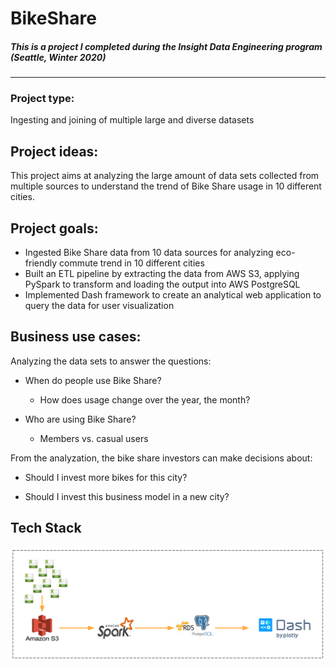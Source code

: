 # BikeShare
##### This is a project I completed during the Insight Data Engineering program (Seattle, Winter 2020)
---
### Project type: 
Ingesting and joining of multiple large and diverse datasets

## Project ideas:
This project aims at analyzing the large amount of data sets collected from multiple sources to understand the trend of Bike Share usage in 10 different cities.

## Project goals:
* Ingested Bike Share data from 10 data sources for analyzing eco-friendly commute trend in 10 different cities
* Built an ETL pipeline by extracting the data from AWS S3, applying PySpark to transform and loading the output into AWS PostgreSQL
* Implemented Dash framework to create an analytical web application to query the data for user visualization

## Business use cases:
Analyzing the data sets to answer the questions:

* When do people use Bike Share?
  * How does usage change over the year, the month?
  
* Who are using Bike Share?
  * Members vs. casual users

From the analyzation, the bike share investors can make decisions about:

  * Should I invest more bikes for this city?
  
  * Should I invest this business model in a new city?

## Tech Stack
![](image/techStack_2.PNG)
